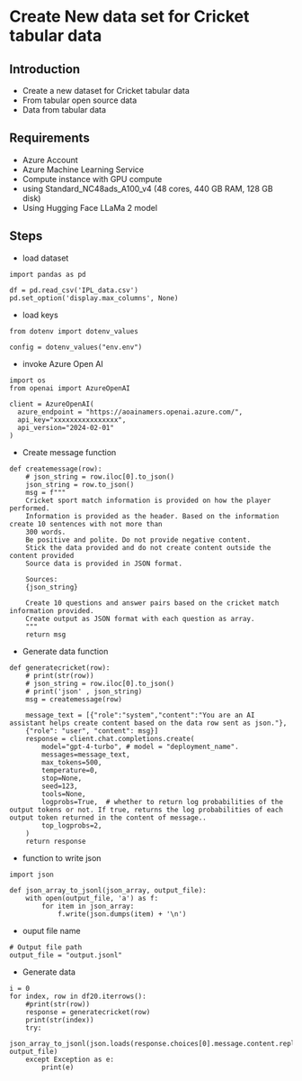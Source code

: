 # Create New data set for Cricket tabular data

## Introduction

- Create a new dataset for Cricket tabular data
- From tabular open source data
- Data from tabular data

## Requirements

- Azure Account
- Azure Machine Learning Service
- Compute instance with GPU compute
- using Standard_NC48ads_A100_v4 (48 cores, 440 GB RAM, 128 GB disk)
- Using Hugging Face LLaMa 2 model

## Steps

- load dataset

```
import pandas as pd

df = pd.read_csv('IPL_data.csv')
pd.set_option('display.max_columns', None)
```

- load keys

```
from dotenv import dotenv_values

config = dotenv_values("env.env")
```

- invoke Azure Open AI

```
import os
from openai import AzureOpenAI

client = AzureOpenAI(
  azure_endpoint = "https://aoainamers.openai.azure.com/", 
  api_key="xxxxxxxxxxxxxxxx",  
  api_version="2024-02-01"
)
```

- Create message function

```
def createmessage(row):
    # json_string = row.iloc[0].to_json()
    json_string = row.to_json()
    msg = f"""
    Cricket sport match information is provided on how the player performed.
    Information is provided as the header. Based on the information create 10 sentences with not more than 
    300 words.
    Be positive and polite. Do not provide negative content.
    Stick the data provided and do not create content outside the content provided
    Source data is provided in JSON format.

    Sources:
    {json_string}
    
    Create 10 questions and answer pairs based on the cricket match information provided.
    Create output as JSON format with each question as array.
    """
    return msg
```

- Generate data function

```
def generatecricket(row):
    # print(str(row))
    # json_string = row.iloc[0].to_json()
    # print('json' , json_string)
    msg = createmessage(row)

    message_text = [{"role":"system","content":"You are an AI assistant helps create content based on the data row sent as json."},
    {"role": "user", "content": msg}]
    response = client.chat.completions.create(
        model="gpt-4-turbo", # model = "deployment_name".
        messages=message_text,
        max_tokens=500,
        temperature=0,
        stop=None,
        seed=123,
        tools=None,
        logprobs=True,  # whether to return log probabilities of the output tokens or not. If true, returns the log probabilities of each output token returned in the content of message..
        top_logprobs=2,
    )
    return response
```

- function to write json

```
import json

def json_array_to_jsonl(json_array, output_file):
    with open(output_file, 'a') as f:
        for item in json_array:
            f.write(json.dumps(item) + '\n')
```

- ouput file name

```
# Output file path
output_file = "output.jsonl"
```

- Generate data

```
i = 0
for index, row in df20.iterrows():
    #print(str(row))
    response = generatecricket(row)
    print(str(index))
    try:
        json_array_to_jsonl(json.loads(response.choices[0].message.content.replace("```","").replace("json","")), output_file)
    except Exception as e:
        print(e)
```